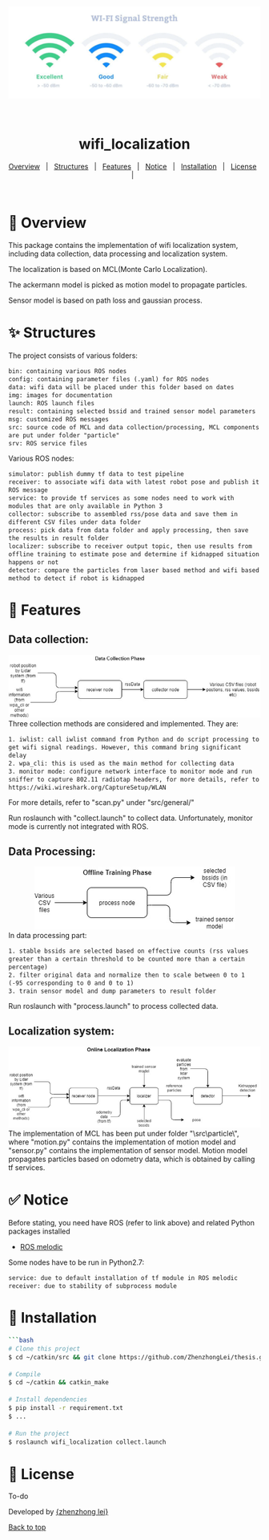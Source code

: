 <div align="center" id="top"> 
  <img src="./img/rss.jpg" alt="wifi_localization" />

  &#xa0;

  <!-- <a href="https://wifi_localization.netlify.app">Demo</a> -->
</div>

<h1 align="center">wifi_localization</h1>


<!-- Status -->

<!-- <h4 align="center"> 
	🚧  wifi_localization 🚀 Under construction...  🚧
</h4> 

<hr> -->

<p align="center">
  <a href="#dart-overview">Overview</a> &#xa0; | &#xa0; 
  <a href="#sparkles-structures">Structures</a> &#xa0; | &#xa0;
  <a href="#rocket-Features">Features</a> &#xa0; | &#xa0;
  <a href="#white_check_mark-notice">Notice</a> &#xa0; | &#xa0;
  <a href="#checkered_flag-installation">Installation</a> &#xa0; | &#xa0;
  <a href="#memo-license">License</a> &#xa0; | &#xa0;
</p>

<br>

# :dart: Overview #
This package contains the implementation of wifi localization system, including data collection, data processing and localization system. 

The localization is based on MCL(Monte Carlo Localization). 

The ackermann model is picked as motion model to propagate particles. 

Sensor model is based on path loss and gaussian process.
  
# :sparkles: Structures #
The project consists of various folders:

    bin: containing various ROS nodes
    config: containing parameter files (.yaml) for ROS nodes
    data: wifi data will be placed under this folder based on dates
    img: images for documentation
    launch: ROS launch files
    result: containing selected bssid and trained sensor model parameters
    msg: customized ROS messages
    src: source code of MCL and data collection/processing, MCL components are put under folder "particle"
    srv: ROS service files

Various ROS nodes:

    simulator: publish dummy tf data to test pipeline
    receiver: to associate wifi data with latest robot pose and publish it ROS message
    service: to provide tf services as some nodes need to work with modules that are only available in Python 3
    collector: subscribe to assembled rss/pose data and save them in different CSV files under data folder
    process: pick data from data folder and apply processing, then save the results in result folder
    localizer: subscribe to receiver output topic, then use results from offline training to estimate pose and determine if kidnapped situation happens or not
    detector: compare the particles from laser based method and wifi based method to detect if robot is kidnapped

# :rocket: Features #
## Data collection: ##
<div align="center" id="collection"> 
<img src="./img/data collection phase.jpg" alt="data collection" />
</div> 
Three collection methods are considered and implemented. They are:

    1. iwlist: call iwlist command from Python and do script processing to get wifi signal readings. However, this command bring significant delay
    2. wpa_cli: this is used as the main method for collecting data
    3. monitor mode: configure network interface to monitor mode and run sniffer to capture 802.11 radiotap headers, for more details, refer to https://wiki.wireshark.org/CaptureSetup/WLAN 

For more details, refer to "scan.py" under "src/general/"

Run roslaunch with "collect.launch" to collect data. Unfortunately, monitor mode is currently not integrated with ROS.

## Data Processing: ##
<div align="center" id="offline"> 
<img src="./img/offline training phase.jpg" alt="data processing" />
</div> 
In data processing part:

    1. stable bssids are selected based on effective counts (rss values greater than a certain threshold to be counted more than a certain percentage)
    2. filter original data and normalize then to scale between 0 to 1 (-95 corresponding to 0 and 0 to 1)
    3. train sensor model and dump parameters to result folder

Run roslaunch with "process.launch" to process collected data.

## Localization system: ##
<div align="center" id="online"> 
<img src="./img/online localization phase.jpg" alt="localization system" />
</div> 
The implementation of MCL has been put under folder "\src\particle\", where "motion.py" contains the implementation of motion model and "sensor.py" contains the implementation of sensor model. Motion model propagates particles based on odometry data, which is obtained by calling tf services.

# :white_check_mark: Notice #
Before stating, you need have ROS (refer to link above) and related Python packages installed
- [ROS melodic](http://wiki.ros.org/melodic)

Some nodes have to be run in Python2.7:

    service: due to default installation of tf module in ROS melodic 
    receiver: due to stability of subprocess module

# :checkered_flag: Installation #
```bash
```bash
# Clone this project
$ cd ~/catkin/src && git clone https://github.com/ZhenzhongLei/thesis.git

# Compile
$ cd ~/catkin && catkin_make

# Install dependencies
$ pip install -r requirement.txt
$ ...

# Run the project
$ roslaunch wifi_localization collect.launch 

```

# :memo: License #

To-do

Developed by <a href="leizhenzhong15@gmail.com" target="_blank">{zhenzhong lei}</a>
&#xa0;

<a href="#top">Back to top</a>